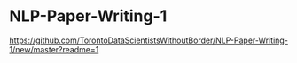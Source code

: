 # NLP-Paper-Writing-1

https://github.com/TorontoDataScientistsWithoutBorder/NLP-Paper-Writing-1/new/master?readme=1
